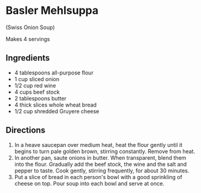# Basler Mehlsuppa
(Swiss Onion Soup)

Makes 4 servings  

## Ingredients
- 4 tablespoons all-purpose flour
- 1 cup sliced onion
- 1/2 cup red wine
- 4 cups beef stock
- 2 tablespoons butter
- 4 thick slices whole wheat bread
- 1/2 cup shredded Gruyere cheese


## Directions
1. In a heave saucepan over medium heat, heat the flour gently until it begins to turn pale golden brown, stirring constantly. Remove from heat.
2. In another pan, saute onions in butter. When transparent, blend them into the flour. Gradually add the beef stock, the wine and the salt and pepper to taste. Cook gently, stirring frequently, for about 30 minutes.
3. Put a slice of bread in each person's bowl with a good sprinkling of cheese on top. Pour soup into each bowl and serve at once.
